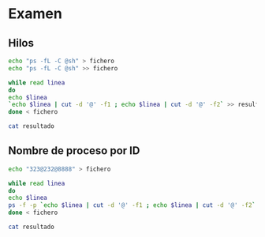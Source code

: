 # Examen

## Hilos
```Bash
echo "ps -fL -C @sh" > fichero
echo "ps -fL -C @sh" >> fichero

while read linea
do
echo $linea
`echo $linea | cut -d '@' -f1 ; echo $linea | cut -d '@' -f2` >> resultado
done < fichero

cat resultado
```

## Nombre de proceso por ID
```Bash
echo "323@232@8888" > fichero

while read linea
do
echo $linea
ps -f -p `echo $linea | cut -d '@' -f1 ; echo $linea | cut -d '@' -f2` >> resultado
done < fichero

cat resultado
```
